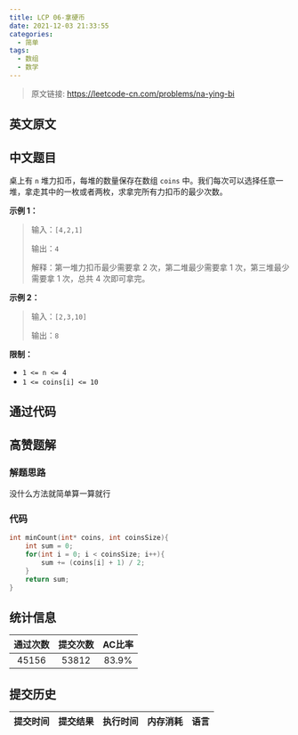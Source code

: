 ```yaml
---
title: LCP 06-拿硬币
date: 2021-12-03 21:33:55
categories:
  - 简单
tags:
  - 数组
  - 数学
---
```


> 原文链接: https://leetcode-cn.com/problems/na-ying-bi


## 英文原文
<div></div>

## 中文题目
<div><p>桌上有 <code>n</code> 堆力扣币，每堆的数量保存在数组 <code>coins</code> 中。我们每次可以选择任意一堆，拿走其中的一枚或者两枚，求拿完所有力扣币的最少次数。</p>

<p><strong>示例 1：</strong></p>

<blockquote>
<p>输入：<code>[4,2,1]</code></p>

<p>输出：<code>4</code></p>

<p>解释：第一堆力扣币最少需要拿 2 次，第二堆最少需要拿 1 次，第三堆最少需要拿 1 次，总共 4 次即可拿完。</p>
</blockquote>

<p><strong>示例 2：</strong></p>

<blockquote>
<p>输入：<code>[2,3,10]</code></p>

<p>输出：<code>8</code></p>
</blockquote>

<p><strong>限制：</strong></p>

<ul>
	<li><code>1 &lt;= n &lt;= 4</code></li>
	<li><code>1 &lt;= coins[i] &lt;= 10</code></li>
</ul>
</div>

## 通过代码
<RecoDemo>
</RecoDemo>


## 高赞题解
### 解题思路
没什么方法就简单算一算就行

### 代码

```c
int minCount(int* coins, int coinsSize){
    int sum = 0;
    for(int i = 0; i < coinsSize; i++){
        sum += (coins[i] + 1) / 2;
    }
    return sum;
}
```

## 统计信息
| 通过次数 | 提交次数 | AC比率 |
| :------: | :------: | :------: |
|    45156    |    53812    |   83.9%   |

## 提交历史
| 提交时间 | 提交结果 | 执行时间 |  内存消耗  | 语言 |
| :------: | :------: | :------: | :--------: | :--------: |
